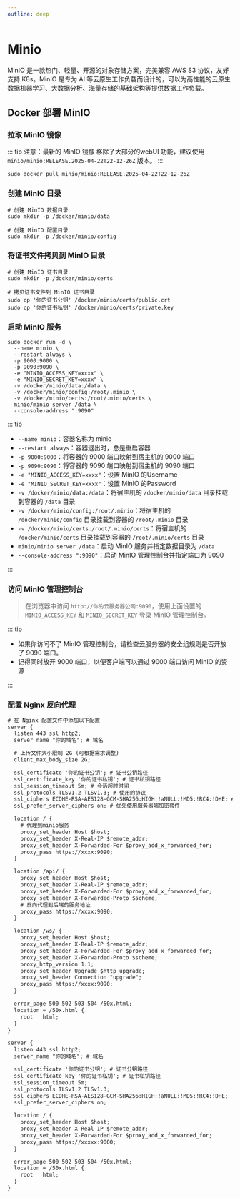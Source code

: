 ```yaml
---
outline: deep
---
```


# Minio

MinIO 是一款热门、轻量、开源的对象存储方案，完美兼容 AWS S3 协议，友好支持 K8s。MinIO 是专为 AI 等云原生工作负载而设计的，可以为高性能的云原生数据机器学习、大数据分析、海量存储的基础架构等提供数据工作负载。

## Docker 部署 MinIO

### 拉取 MinIO 镜像

::: tip
注意：最新的 MinIO 镜像 移除了大部分的webUI 功能，建议使用 `minio/minio:RELEASE.2025-04-22T22-12-26Z` 版本。
:::

```shell
sudo docker pull minio/minio:RELEASE.2025-04-22T22-12-26Z
```

### 创建 MinIO 目录

```shell
# 创建 MinIO 数据目录
sudo mkdir -p /docker/minio/data

# 创建 MinIO 配置目录
sudo mkdir -p /docker/minio/config
```

### 将证书文件拷贝到 MinIO 目录

```shell
# 创建 MinIO 证书目录
sudo mkdir -p /docker/minio/certs

# 拷贝证书文件到 MinIO 证书目录
sudo cp '你的证书公钥' /docker/minio/certs/public.crt
sudo cp '你的证书私钥' /docker/minio/certs/private.key
```

### 启动 MinIO 服务

```shell
sudo docker run -d \
  --name minio \
  --restart always \
  -p 9000:9000 \
  -p 9090:9090 \
  -e "MINIO_ACCESS_KEY=xxxx" \
  -e "MINIO_SECRET_KEY=xxxx" \
  -v /docker/minio/data:/data \
  -v /docker/minio/config:/root/.minio \
  -v /docker/minio/certs:/root/.minio/certs \
  minio/minio server /data \
  --console-address ":9090"
```

::: tip

- `--name minio`：容器名称为 minio
- `--restart always`：容器退出时，总是重启容器
- `-p 9000:9000`：将容器的 9000 端口映射到宿主机的 9000 端口
- `-p 9090:9090`：将容器的 9090 端口映射到宿主机的 9090 端口
- `-e "MINIO_ACCESS_KEY=xxxx"`：设置 MinIO 的Username
- `-e "MINIO_SECRET_KEY=xxxx"`：设置 MinIO 的Password
- `-v /docker/minio/data:/data`：将宿主机的 `/docker/minio/data` 目录挂载到容器的 `/data` 目录
- `-v /docker/minio/config:/root/.minio`：将宿主机的 `/docker/minio/config` 目录挂载到容器的 `/root/.minio` 目录
- `-v /docker/minio/certs:/root/.minio/certs`：将宿主机的 `/docker/minio/certs` 目录挂载到容器的 `/root/.minio/certs` 目录
- `minio/minio server /data`：启动 MinIO 服务并指定数据目录为 `/data`
- `--console-address ":9090"`：启动 MinIO 管理控制台并指定端口为 9090

:::

### 访问 MinIO 管理控制台

> 在浏览器中访问 `http://你的云服务器公网:9090`，使用上面设置的 `MINIO_ACCESS_KEY` 和 `MINIO_SECRET_KEY` 登录 MinIO 管理控制台。

::: tip

- 如果你访问不了 MinIO 管理控制台，请检查云服务器的安全组规则是否开放了 9090 端口。
- 记得同时放开 9000 端口，以便客户端可以通过 9000 端口访问 MinIO 的资源

:::

### 配置 Nginx 反向代理

```txt
# 在 Nginx 配置文件中添加以下配置
server {
  listen 443 ssl http2;
  server_name "你的域名"; # 域名

  # 上传文件大小限制 2G (可根据需求调整)
  client_max_body_size 2G;

  ssl_certificate '你的证书公钥'; # 证书公钥路径
  ssl_certificate_key '你的证书私钥'; # 证书私钥路径
  ssl_session_timeout 5m; # 会话超时时间
  ssl_protocols TLSv1.2 TLSv1.3; # 使用的协议
  ssl_ciphers ECDHE-RSA-AES128-GCM-SHA256:HIGH:!aNULL:!MD5:!RC4:!DHE; # 使用的加密套件
  ssl_prefer_server_ciphers on; # 优先使用服务器端加密套件

  location / {
    # 代理到minio服务
    proxy_set_header Host $host;
    proxy_set_header X-Real-IP $remote_addr;
    proxy_set_header X-Forwarded-For $proxy_add_x_forwarded_for;
    proxy_pass https://xxxx:9090;
  }

  location /api/ {
    proxy_set_header Host $host;
    proxy_set_header X-Real-IP $remote_addr;
    proxy_set_header X-Forwarded-For $proxy_add_x_forwarded_for;
    proxy_set_header X-Forwarded-Proto $scheme;
    # 反向代理到后端的服务地址
    proxy_pass https://xxxx:9090;
  }

  location /ws/ {
    proxy_set_header Host $host;
    proxy_set_header X-Real-IP $remote_addr;
    proxy_set_header X-Forwarded-For $proxy_add_x_forwarded_for;
    proxy_set_header X-Forwarded-Proto $scheme;
    proxy_http_version 1.1;
    proxy_set_header Upgrade $http_upgrade;
    proxy_set_header Connection "upgrade";
    proxy_pass https://xxxx:9090;
  }

  error_page 500 502 503 504 /50x.html;
  location = /50x.html {
    root   html;
  }
}

server {
  listen 443 ssl http2;
  server_name "你的域名"; # 域名

  ssl_certificate '你的证书公钥'; # 证书公钥路径
  ssl_certificate_key '你的证书私钥'; # 证书私钥路径
  ssl_session_timeout 5m;
  ssl_protocols TLSv1.2 TLSv1.3;
  ssl_ciphers ECDHE-RSA-AES128-GCM-SHA256:HIGH:!aNULL:!MD5:!RC4:!DHE;
  ssl_prefer_server_ciphers on;

  location / {
    proxy_set_header Host $host;
    proxy_set_header X-Real-IP $remote_addr;
    proxy_set_header X-Forwarded-For $proxy_add_x_forwarded_for;
    proxy_pass https://xxxxx:9000;
  }

  error_page 500 502 503 504 /50x.html;
  location = /50x.html {
    root   html;
  }
}
```
